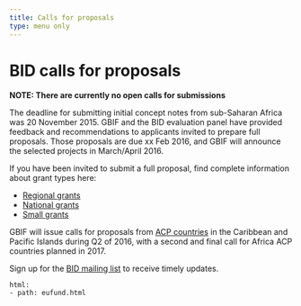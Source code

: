 ```yaml
---
title: Calls for proposals
type: menu only
---
```

# BID calls for proposals

**NOTE: There are currently no open calls for submissions**

The deadline for submitting initial concept notes from sub-Saharan Africa was 20 November 2015. GBIF and the BID evaluation panel have provided feedback and recommendations to applicants invited to prepare full proposals. Those proposals are due xx Feb 2016, and GBIF will announce the selected projects in March/April 2016.

If you have been invited to submit a full proposal, find complete information about grant types here:
+ [Regional grants](/africa-2015/regional-grants)
+ [National grants](/africa-2015/national-grants)
+ [Small grants](/africa-2015/small-grants)

GBIF will issue calls for proposals from [ACP countries](https://ec.europa.eu/europeaid/regions/african-caribbean-and-pacific-acp-region_en) in the Caribbean and Pacific Islands during Q2 of 2016, with a second and final call for Africa ACP countries planned in 2017.

Sign up for the [BID mailing list](http://#) to receive timely updates.

```styledYaml
html:
- path: eufund.html
```